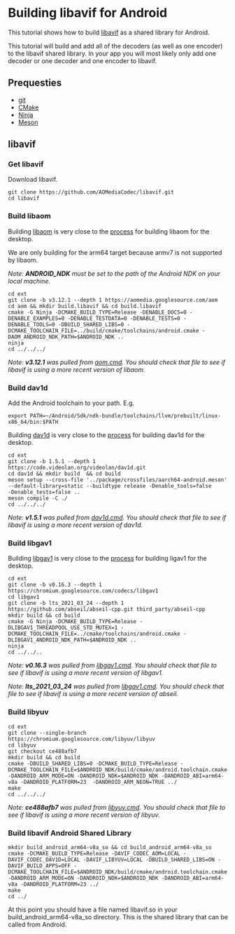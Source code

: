 # Building libavif for Android
This tutorial shows how to build
[libavif](https://github.com/AOMediaCodec/libavif) as a shared library for Android.

This tutorial will build and add all of the decoders (as well as one encoder) to the
libavif shared library. In your app you will most likely only add one decoder or one
decoder and one encoder to libavif.

## Prequesties

- [git](https://git-scm.com/)
- [CMake](https://cmake.org/)
- [Ninja](https://ninja-build.org/)
- [Meson](https://mesonbuild.com/)

## libavif

### Get libavif
Download libavif.
```
git clone https://github.com/AOMediaCodec/libavif.git
cd libavif
```

### Build libaom
Building [libaom](https://aomedia.googlesource.com/aom/) is very close to the
[process](https://github.com/AOMediaCodec/libavif/blob/master/ext/aom.cmd) for building libaom for the desktop.

We are only building for the arm64 target because armv7 is not supported by
libaom.

*Note: **ANDROID_NDK** must be set to the path of the Android NDK on your local
machine.*

```
cd ext
git clone -b v3.12.1 --depth 1 https://aomedia.googlesource.com/aom
cd aom && mkdir build.libavif && cd build.libavif
cmake -G Ninja -DCMAKE_BUILD_TYPE=Release -DENABLE_DOCS=0 -DENABLE_EXAMPLES=0 -DENABLE_TESTDATA=0 -DENABLE_TESTS=0 -DENABLE_TOOLS=0 -DBUILD_SHARED_LIBS=0 -DCMAKE_TOOLCHAIN_FILE=../build/cmake/toolchains/android.cmake -DAOM_ANDROID_NDK_PATH=$ANDROID_NDK ..
ninja
cd ../../../
```

*Note: **v3.12.1** was pulled from
[aom.cmd](https://github.com/AOMediaCodec/libavif/blob/master/ext/aom.cmd). You
should check that file to see if libavif is using a more recent version of
libaom.*

### Build dav1d

Add the Android toolchain to your path. E.g.
```
export PATH=~/Android/Sdk/ndk-bundle/toolchains/llvm/prebuilt/linux-x86_64/bin:$PATH
```

Building [dav1d](https://code.videolan.org/videolan/dav1d) is very close to the
[process](https://github.com/AOMediaCodec/libavif/blob/master/ext/dav1d.cmd) for
building dav1d for the desktop.

```
cd ext
git clone -b 1.5.1 --depth 1 https://code.videolan.org/videolan/dav1d.git
cd dav1d && mkdir build  && cd build
meson setup --cross-file '../package/crossfiles/aarch64-android.meson'
--default-library=static --buildtype release -Denable_tools=false
-Denable_tests=false ..
meson compile -C ./
cd ../../../
```

*Note: **v1.5.1** was pulled from
[dav1d.cmd](https://github.com/AOMediaCodec/libavif/blob/master/ext/dav1d.cmd). You
should check that file to see if libavif is using a more recent version of
dav1d.*

### Build libgav1

Building [libgav1](https://chromium.googlesource.com/codecs/libgav1/) is very close to the
[process](https://github.com/AOMediaCodec/libavif/blob/master/ext/libgav1.cmd) for
building ligav1 for the desktop.

```
cd ext
git clone -b v0.16.3 --depth 1 https://chromium.googlesource.com/codecs/libgav1
cd libgav1
git clone -b lts_2021_03_24 --depth 1 https://github.com/abseil/abseil-cpp.git third_party/abseil-cpp
mkdir build && cd build
cmake -G Ninja -DCMAKE_BUILD_TYPE=Release -DLIBGAV1_THREADPOOL_USE_STD_MUTEX=1 -DCMAKE_TOOLCHAIN_FILE=../cmake/toolchains/android.cmake -DLIBGAV1_ANDROID_NDK_PATH=$ANDROID_NDK ..
ninja
cd ../../..
```
*Note: **v0.16.3** was pulled from
[libgav1.cmd](https://github.com/AOMediaCodec/libavif/blob/master/ext/libgav1.cmd). You
should check that file to see if libavif is using a more recent version of
libgav1.*

*Note: **lts_2021_03_24** was pulled from
[libgav1.cmd](https://github.com/AOMediaCodec/libavif/blob/master/ext/libgav1.cmd). You
should check that file to see if libavif is using a more recent version of
abseil.*

### Build libyuv

```
cd ext
git clone --single-branch https://chromium.googlesource.com/libyuv/libyuv
cd libyuv
git checkout ce488afb7
mkdir build && cd build
cmake -DBUILD_SHARED_LIBS=0 -DCMAKE_BUILD_TYPE=Release -DCMAKE_TOOLCHAIN_FILE=$ANDROID_NDK/build/cmake/android.toolchain.cmake -DANDROID_ARM_MODE=ON -DANDROID_NDK=$ANDROID_NDK -DANDROID_ABI=arm64-v8a -DANDROID_PLATFORM=23  -DANDROID_ARM_NEON=TRUE ../
make
cd ../../../
```

*Note: **ce488afb7** was pulled from
[libyuv.cmd](https://github.com/AOMediaCodec/libavif/blob/master/ext/libyuv.cmd). You
should check that file to see if libavif is using a more recent version of
libyuv.*

### Build libavif Android Shared Library

```
mkdir build_android_arm64-v8a_so && cd build_android_arm64-v8a_so
cmake -DCMAKE_BUILD_TYPE=Release -DAVIF_CODEC_AOM=LOCAL -DAVIF_CODEC_DAV1D=LOCAL -DAVIF_LIBYUV=LOCAL -DBUILD_SHARED_LIBS=ON -DAVIF_BUILD_APPS=OFF -DCMAKE_TOOLCHAIN_FILE=$ANDROID_NDK/build/cmake/android.toolchain.cmake -DANDROID_ARM_MODE=ON -DANDROID_NDK=$ANDROID_NDK -DANDROID_ABI=arm64-v8a -DANDROID_PLATFORM=23 ../
make
cd ../
```

At this point you should have a file named libavif.so in your
build_android_arm64-v8a_so directory. This is the shared library that can be
called from Android.

